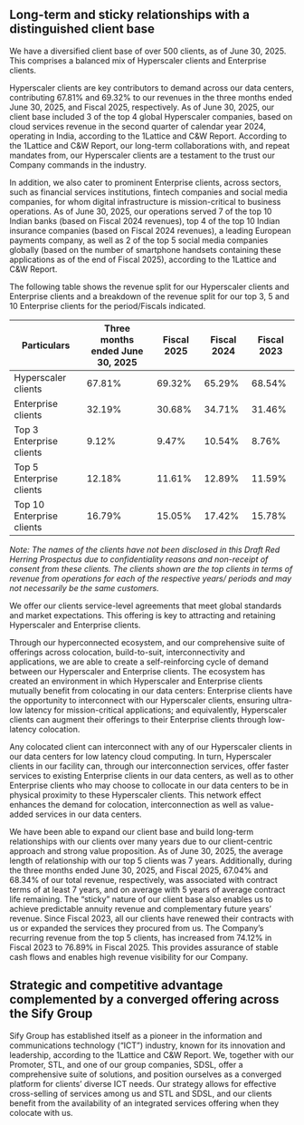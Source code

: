 ## Long-term and sticky relationships with a distinguished client base

We have a diversified client base of over 500 clients, as of June 30, 2025. This comprises a balanced mix of Hyperscaler clients and Enterprise clients.

Hyperscaler clients are key contributors to demand across our data centers, contributing 67.81% and 69.32% to our revenues in the three months ended June 30, 2025, and Fiscal 2025, respectively. As of June 30, 2025, our client base included 3 of the top 4 global Hyperscaler companies, based on cloud services revenue in the second quarter of calendar year 2024, operating in India, according to the 1Lattice and C&W Report. According to the 1Lattice and C&W Report, our long-term collaborations with, and repeat mandates from, our Hyperscaler clients are a testament to the trust our Company commands in the industry.

In addition, we also cater to prominent Enterprise clients, across sectors, such as financial services institutions, fintech companies and social media companies, for whom digital infrastructure is mission-critical to business operations. As of June 30, 2025, our operations served 7 of the top 10 Indian banks (based on Fiscal 2024 revenues), top 4 of the top 10 Indian insurance companies (based on Fiscal 2024 revenues), a leading European payments company, as well as 2 of the top 5 social media companies globally (based on the number of smartphone handsets containing these applications as of the end of Fiscal 2025), according to the 1Lattice and C&W Report.

The following table shows the revenue split for our Hyperscaler clients and Enterprise clients and a breakdown of the revenue split for our top 3, 5 and 10 Enterprise clients for the period/Fiscals indicated.

<table><thead><tr><th>Particulars</th><th>Three months ended June 30, 2025</th><th>Fiscal 2025</th><th>Fiscal 2024</th><th>Fiscal 2023</th></tr></thead><tbody><tr><td>Hyperscaler clients</td><td>67.81%</td><td>69.32%</td><td>65.29%</td><td>68.54%</td></tr><tr><td>Enterprise clients</td><td>32.19%</td><td>30.68%</td><td>34.71%</td><td>31.46%</td></tr><tr><td>Top 3 Enterprise clients</td><td>9.12%</td><td>9.47%</td><td>10.54%</td><td>8.76%</td></tr><tr><td>Top 5 Enterprise clients</td><td>12.18%</td><td>11.61%</td><td>12.89%</td><td>11.59%</td></tr><tr><td>Top 10 Enterprise clients</td><td>16.79%</td><td>15.05%</td><td>17.42%</td><td>15.78%</td></tr></tbody></table>

*Note: The names of the clients have not been disclosed in this Draft Red Herring Prospectus due to confidentiality reasons and non-receipt of consent from these clients. The clients shown are the top clients in terms of revenue from operations for each of the respective years/ periods and may not necessarily be the same customers.*

We offer our clients service-level agreements that meet global standards and market expectations. This offering is key to attracting and retaining Hyperscaler and Enterprise clients.

Through our hyperconnected ecosystem, and our comprehensive suite of offerings across colocation, build-to-suit, interconnectivity and applications, we are able to create a self-reinforcing cycle of demand between our Hyperscaler and Enterprise clients. The ecosystem has created an environment in which Hyperscaler and Enterprise clients mutually benefit from colocating in our data centers: Enterprise clients have the opportunity to interconnect with our Hyperscaler clients, ensuring ultra-low latency for mission-critical applications; and equivalently, Hyperscaler clients can augment their offerings to their Enterprise clients through low-latency colocation.

Any colocated client can interconnect with any of our Hyperscaler clients in our data centers for low latency cloud computing. In turn, Hyperscaler clients in our facility can, through our interconnection services, offer faster services to existing Enterprise clients in our data centers, as well as to other Enterprise clients who may choose to collocate in our data centers to be in physical proximity to these Hyperscaler clients. This network effect enhances the demand for colocation, interconnection as well as value-added services in our data centers.

We have been able to expand our client base and build long-term relationships with our clients over many years due to our client-centric approach and strong value proposition. As of June 30, 2025, the average length of relationship with our top 5 clients was 7 years. Additionally, during the three months ended June 30, 2025, and Fiscal 2025, 67.04% and 68.34% of our total revenue, respectively, was associated with contract terms of at least 7 years, and on average with 5 years of average contract life remaining. The “sticky” nature of our client base also enables us to achieve predictable annuity revenue and complementary future years’ revenue. Since Fiscal 2023, all our clients have renewed their contracts with us or expanded the services they procured from us. The Company’s recurring revenue from the top 5 clients, has increased from 74.12% in Fiscal 2023 to 76.89% in Fiscal 2025. This provides assurance of stable cash flows and enables high revenue visibility for our Company.

## Strategic and competitive advantage complemented by a converged offering across the Sify Group

Sify Group has established itself as a pioneer in the information and communications technology (“ICT”) industry, known for its innovation and leadership, according to the 1Lattice and C&W Report. We, together with our Promoter, STL, and one of our group companies, SDSL, offer a comprehensive suite of solutions, and position ourselves as a converged platform for clients’ diverse ICT needs. Our strategy allows for effective cross-selling of services among us and STL and SDSL, and our clients benefit from the availability of an integrated services offering when they colocate with us.